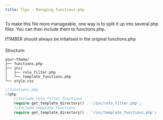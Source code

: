 ```yaml
---
title: Tips - Managing functions.php
---
```


To make this file more manageable, one way is to split it up into several php files. You can then include them to functions.php.

❗TIMBER should always be intialised in the original functions.php

Structure:
```
your-theme/
├── functions.php
├── inc/
│   ├── role_filter.php
│   └── template_functions.php
└── style.css
```

```php
//functions.php
<?php
	//Include role filter functions
	require get_template_directory() . '/inc/role_filter.php';
	//Include template functions
	require get_template_directory() . '/inc/template_functions.php';
```

